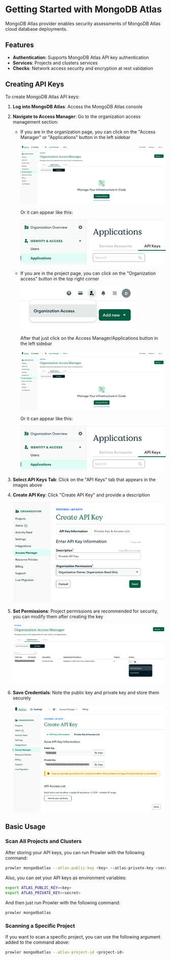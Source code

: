 # Getting Started with MongoDB Atlas

MongoDB Atlas provider enables security assessments of MongoDB Atlas cloud database deployments.

## Features

- **Authentication**: Supports MongoDB Atlas API key authentication
- **Services**: Projects and clusters services
- **Checks**: Network access security and encryption at rest validation

## Creating API Keys

To create MongoDB Atlas API keys:

1. **Log into MongoDB Atlas**: Access the MongoDB Atlas console
2. **Navigate to Access Manager**: Go to the organization access management section:

    - If you are in the organization page, you can click on the "Access Manager" or "Applications" button in the left sidebar

        ![Organization Access](./img/access-manager.png)

        Or it can appear like this:

        ![Access Manager](./img/applications-tab.png)

    - If you are in the project page, you can click on the "Organization access" button in the top right corner

        ![Project Access](./img/organization-access.png)

        After that just click on the Access Manager/Applications button in the left sidebar

        ![Organization Access](./img/access-manager.png)

        Or it can appear like this:

        ![Access Manager](./img/applications-tab.png)

3. **Select API Keys Tab**: Click on the "API Keys" tab that appears in the images above

4. **Create API Key**: Click "Create API Key" and provide a description

    ![Create API Key](./img/create-api-key.png)

5. **Set Permissions**: Project permissions are recommended for security, you can modify them after creating the key

    ![Set Permissions](./img/modify-permission.png)

6. **Save Credentials**: Note the public key and private key and store them securely

    ![Save Credentials](./img/copy-key.png)

## Basic Usage

### Scan All Projects and Clusters

After storing your API keys, you can run Prowler with the following command:

```bash
prowler mongodbatlas --atlas-public-key <key> --atlas-private-key <secret>
```

Also, you can set your API keys as environment variables:

```bash
export ATLAS_PUBLIC_KEY=<key>
export ATLAS_PRIVATE_KEY=<secret>
```

And then just run Prowler with the following command:

```bash
prowler mongodbatlas
```

### Scanning a Specific Project

If you want to scan a specific project, you can use the following argument added to the command above:

```bash
prowler mongodbatlas --atlas-project-id <project-id>
```
